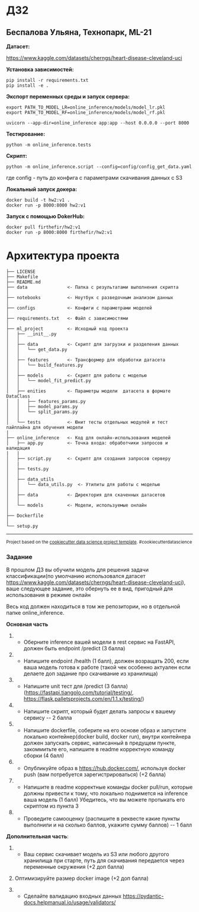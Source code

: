 # ДЗ2
## Беспалова Ульяна, Технопарк, ML-21

**Датасет:**

https://www.kaggle.com/datasets/cherngs/heart-disease-cleveland-uci


**Установка зависимостей:**
~~~
pip install -r requirements.txt
pip install -e .
~~~

**Экспорт переменных среды и запуск сервера:**
~~~
export PATH_TO_MODEL_LR=online_inference/models/model_lr.pkl
export PATH_TO_MODEL_RF=online_inference/models/model_rf.pkl

uvicorn --app-dir=online_inference app:app --host 0.0.0.0 --port 8000
~~~

**Тестирование:**
~~~
python -m online_inference.tests
~~~

**Скрипт:**
~~~
python -m online_inference.script --config=config/config_get_data.yaml
~~~
где config - путь до конфига с параметрами скачивания данных с S3


**Локальный запуск докера:**
~~~
docker build -t hw2:v1 .
docker run -p 8000:8000 hw2:v1
~~~

**Запуск с помощью DokerHub:**
~~~
docker pull firthefir/hw2:v1
docker run -p 8000:8000 firthefir/hw2:v1
~~~



Архитектура проекта
==============================

    ├── LICENSE
    ├── Makefile           
    ├── README.md          
    ├── data               <- Папка c результатами выполнения скрипта
    │
    ├── notebooks          <- Ноутбук с разведочным анализом данных
    │
    ├── configs            <- Конфиги с параметрами моделей
    │
    ├── requirements.txt   <- Файл с зависимостями
    │
    ├── ml_project         <- Исходный код проекта
    │   ├── __init__.py    
    │   │
    │   ├── data           <- Скрипт для загрузки и разделения данных
    │   │   └── get_data.py
    │   │
    │   ├── features       <- Трансформер для обработки датасета
    │   │   └── build_features.py
    │   │
    │   ├── models         <- Скрипт для работы с моделью
    │   │   └── model_fit_predict.py
    │   │
    │   ├── enities        <- Параметры модели  датасета в формате DataClass
    │   │   ├── features_params.py
    │   │   ├── model_params.py
    │   │   └── split_params.py
    │   │
    │   └── tests          <- Юнит тесты отдельных модулей и тест пайплайна для обучения модели
    |
    ├── online_inference   <- Код для онлайн-использования моделей
    │   ├── app.py         <- Точка входа: обработчики запросов и валидация
    |   |
    │   ├── script.py      <- Скрипт для создания запросов серверу
    │   |
    │   ├── tests.py    
    │   │
    │   ├── data_utils    
    │   │   └── data_utils.py  <- Утилиты для работы с моделью
    │   │
    │   ├── data           <- Директория для скаченных датасетов
    │   │  
    │   └── models         <- Модели, используемые онлайн
    │  
    ├── Dockerfile
    │
    └── setup.py            


--------

<p><small>Project based on the <a target="_blank" href="https://drivendata.github.io/cookiecutter-data-science/">cookiecutter data science project template</a>. #cookiecutterdatascience</small></p>


### Задание


В прошлом ДЗ вы обучили модель для решения задачи классификации(по умолчанию использовался датасет https://www.kaggle.com/datasets/cherngs/heart-disease-cleveland-uci), ваше следующее задание, это обернуть ее в вид, пригодный для использования в режиме онлайн

Весь код должен находиться в том же репозитории, но в отдельной папке online_inference. 

**Основная часть**

1) + Оберните inference вашей модели в rest сервис на FastAPI, должен быть endpoint /predict (3 балла)
2) + Напишите endpoint /health (1 балл), должен возращать 200, если ваша модель готова к работе (такой чек особенно актуален если делаете доп задание про скачивание из хранилища) 
3) + Напишите unit тест для /predict  (3 балла) (https://fastapi.tiangolo.com/tutorial/testing/, https://flask.palletsprojects.com/en/1.1.x/testing/)

4) + Напишите скрипт, который будет делать запросы к вашему сервису -- 2 балла

5) + Напишите dockerfile, соберите на его основе образ и запустите локально контейнер(docker build, docker run), внутри контейнера должен запускать сервис, написанный в предущем пункте, закоммитьте его, напишите в readme корректную команду сборки (4 балл)

6) + Опубликуйте образ в https://hub.docker.com/, используя docker push (вам потребуется зарегистрироваться) (+2 балла)

7) + Напишите в readme корректные команды docker pull/run, которые должны привести к тому, что локально поднимется на inference ваша модель (1 балл)
   Убедитесь, что вы можете протыкать его скриптом из пункта 3

8) + Проведите самооценку (распишите в реквесте какие пункты выполнили и на сколько баллов, укажите сумму баллов) -- 1 балл


**Дополнительная часть**: 
1) + Ваш сервис скачивает модель из S3 или любого другого хранилища при старте, путь для скачивания передается через переменные окружения (+2 доп балла)

2) Оптимизируйте размер docker image (+2 доп балла)

3) + Сделайте валидацию входных данных https://pydantic-docs.helpmanual.io/usage/validators/
